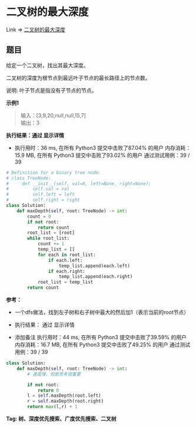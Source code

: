 # 二叉树的最大深度

Link => [二叉树的最大深度](https://leetcode-cn.com/problems/maximum-depth-of-binary-tree/)

## 题目
给定一个二叉树，找出其最大深度。

二叉树的深度为根节点到最远叶子节点的最长路径上的节点数。

说明: 叶子节点是指没有子节点的节点。

**示例1**
>输入：[3,9,20,null,null,15,7]<br />
>输出：3<br />

**执行结果：通过 显示详情**

- 执行用时：36 ms, 在所有 Python3 提交中击败了87.04% 的用户
内存消耗：15.9 MB, 在所有 Python3 提交中击败了93.02% 的用户
通过测试用例：39 / 39

```python
# Definition for a binary tree node.
# class TreeNode:
#     def __init__(self, val=0, left=None, right=None):
#         self.val = val
#         self.left = left
#         self.right = right
class Solution:
    def maxDepth(self, root: TreeNode) -> int:
        count = 0
        if not root:
            return count
        root_list = [root]
        while root_list:
            count += 1
            temp_list = []
            for each in root_list:
                if each.left:
                    temp_list.append(each.left)
                if each.right:
                    temp_list.append(each.right)
            root_list = temp_list
        return count
```
**参考：**

- 一个dfs做法，找到左子树和右子树中最大的然后加1（表示当前的root节点）

- 执行结果：
通过
显示详情

- 添加备注
执行用时：44 ms, 在所有 Python3 提交中击败了39.59% 的用户
内存消耗：16.7 MB, 在所有 Python3 提交中击败了49.25% 的用户
通过测试用例：39 / 39

```python
class Solution:
    def maxDepth(self, root: TreeNode) -> int:
        # 速度慢，但是思考很重要

        if not root:
            return 0
        l = self.maxDepth(root.left)
        r = self.maxDepth(root.right)
        return max(l,r) + 1
```
**Tag: 树、深度优先搜索、广度优先搜索、二叉树**
